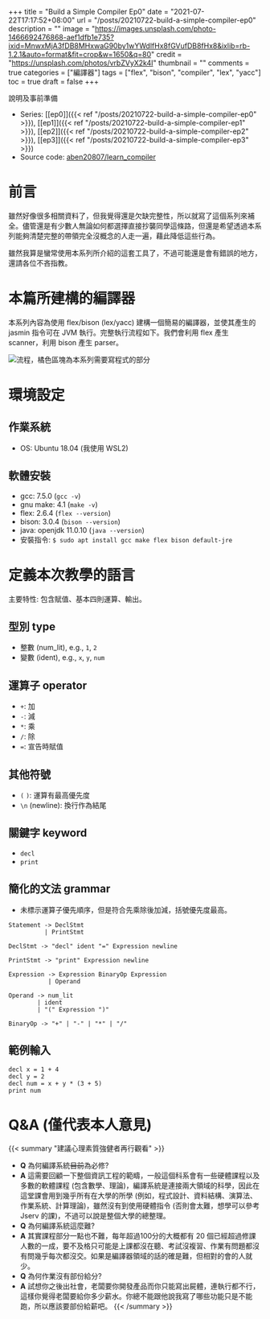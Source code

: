 +++
title = "Build a Simple Compiler Ep0"
date = "2021-07-22T17:17:52+08:00"
url = "/posts/20210722-build-a-simple-compiler-ep0"
description = ""
image = "https://images.unsplash.com/photo-1466692476868-aef1dfb1e735?ixid=MnwxMjA3fDB8MHxwaG90by1wYWdlfHx8fGVufDB8fHx8&ixlib=rb-1.2.1&auto=format&fit=crop&w=1650&q=80"
credit = "https://unsplash.com/photos/vrbZVyX2k4I"
thumbnail = ""
comments = true
categories = ["編譯器"]
tags = ["flex", "bison", "compiler", "lex", "yacc"]
toc = true
draft = false
+++
<!-- https://drive.google.com/uc?export=view&id= -->

說明及事前準備

<!--more-->

+ Series: [[ep0]]({{< ref "/posts/20210722-build-a-simple-compiler-ep0" >}}), [[ep1]]({{< ref "/posts/20210722-build-a-simple-compiler-ep1" >}}), [[ep2]]({{< ref "/posts/20210722-build-a-simple-compiler-ep2" >}}), [[ep3]]({{< ref "/posts/20210722-build-a-simple-compiler-ep3" >}})
+ Source code: [aben20807/learn_compiler](https://github.com/aben20807/learn_compiler)

# 前言

雖然好像很多相關資料了，但我覺得還是欠缺完整性，所以就寫了這個系列來補全。儘管還是有少數人無論如何都選擇直接抄襲同學這條路，但還是希望透過本系列能夠清楚完整的帶領完全沒概念的人走一遍，藉此降低這些行為。

雖然我算是蠻常使用本系列所介紹的這套工具了，不過可能還是會有錯誤的地方，還請各位不吝指教。

# 本篇所建構的編譯器

本系列內容為使用 flex/bison (lex/yacc) 建構一個簡易的編譯器，並使其產生的 jasmin 指令可在 JVM 執行。完整執行流程如下。我們會利用 flex 產生 scanner，利用 bison 產生 parser。

![流程，橘色區塊為本系列需要寫程式的部分](https://lh3.googleusercontent.com/pw/AM-JKLVfavnVca_5BLSfCjR9c4-qX2B3aClIeT0xi-dKP7OA3I6YQ6wpE7Xpesp1-TiV7scUERknJm54uRRowNcFRd1vm7irZP_97aKpwDJMTSH8d5B0bcyF6whs077_llSwlHZyCey4jSwH4XqjpQ8O2vJ5pQ=w551-h281-no)

# 環境設定

## 作業系統

+ OS: Ubuntu 18.04 (我使用 WSL2)

## 軟體安裝

+ gcc: 7.5.0 (`gcc -v`)
+ gnu make: 4.1 (`make -v`)
+ flex: 2.6.4 (`flex --version`)
+ bison: 3.0.4 (`bison --version`)
+ java: openjdk 11.0.10 (`java --version`)
+ 安裝指令: `$ sudo apt install gcc make flex bison default-jre`

# 定義本次教學的語言

主要特性: 包含賦值、基本四則運算、輸出。

## 型別 type

+ 整數 (num_lit), e.g., `1`, `2`
+ 變數 (ident), e.g., `x`, `y`, `num`

## 運算子 operator

+ `+`: 加
+ `-`: 減
+ `*`: 乘
+ `/`: 除
+ `=`: 宣告時賦值

## 其他符號

+ `(` `)`: 運算有最高優先度
+ `\n` (newline): 換行作為結尾 

## 關鍵字 keyword

+ `decl`
+ `print`

## 簡化的文法 grammar

+ 未標示運算子優先順序，但是符合先乘除後加減，括號優先度最高。

```
Statement -> DeclStmt
          | PrintStmt

DeclStmt -> "decl" ident "=" Expression newline

PrintStmt -> "print" Expression newline

Expression -> Expression BinaryOp Expression
           | Operand
           
Operand -> num_lit
        | ident
        | "(" Expression ")"

BinaryOp -> "+" | "-" | "*" | "/"
```

## 範例輸入

```
decl x = 1 + 4
decl y = 2
decl num = x + y * (3 + 5)
print num
```

# Q&A (僅代表本人意見)

{{< summary "建議心理素質強健者再行觀看" >}}
+ **Q** 為何編譯系統~~目前~~為必修?
+ **A** 這需要回顧一下整個資訊工程的範疇，一般這個科系會有一些硬體課程以及多數的軟體課程 (包含數學、理論)，編譯系統是連接兩大領域的科學，因此在這堂課會用到幾乎所有在大學的所學 (例如，程式設計、資料結構、演算法、作業系統、計算理論)，雖然沒有到使用硬體指令 (否則會太難，想學可以參考 Jserv 的課)，不過可以說是整個大學的總整理。
+ **Q** 為何編譯系統這麼難?
+ **A** 其實課程部分一點也不難，每年超過100分的大概都有 20 個已經超過修課人數的一成，要不及格只可能是上課都沒在聽、考試沒複習、作業有問題都沒有問幾乎每次都沒交。如果是編譯器領域的話的確是難，但相對的會的人就少。
+ **Q** 為何作業沒有部份給分?
+ **A** 試想你之後出社會，老闆要你開發產品而你只能寫出屍體，連執行都不行，這樣你覺得老闆要給你多少薪水。你總不能跟他說我寫了哪些功能只是不能跑，所以應該要部份給薪吧。
{{< /summary >}}